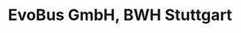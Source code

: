 ---
title: "EvoBus GmbH, BWH Stuttgart"
url: /herrenberg/evobus-gmbh-bwh-stuttgart/
shop: Autowerkstatt
---